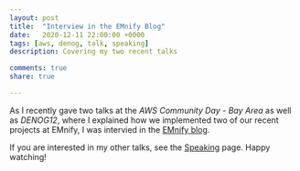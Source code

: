 ```yaml
---
layout: post
title:  "Interview in the EMnify Blog"
date:   2020-12-11 22:00:00 +0000
tags: [aws, denog, talk, speaking]
description: Covering my two recent talks

comments: true
share: true

---
```


As I recently gave two talks at the _AWS Community Day - Bay Area_ as well as _DENOG12_, where I explained how we implemented two of our recent projects at EMnify,
I was intervied in the [EMnify blog](https://www.youtube.com/watch?v=WAypNBSGQpw).

If you are interested in my other talks, see the [Speaking](/speaking.md) page. Happy watching!
